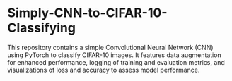# Simply-CNN-to-CIFAR-10-Classifying
This repository contains a simple Convolutional Neural Network (CNN) using PyTorch to classify CIFAR-10 images. It features data augmentation for enhanced performance, logging of training and evaluation metrics, and visualizations of loss and accuracy to assess model performance.
